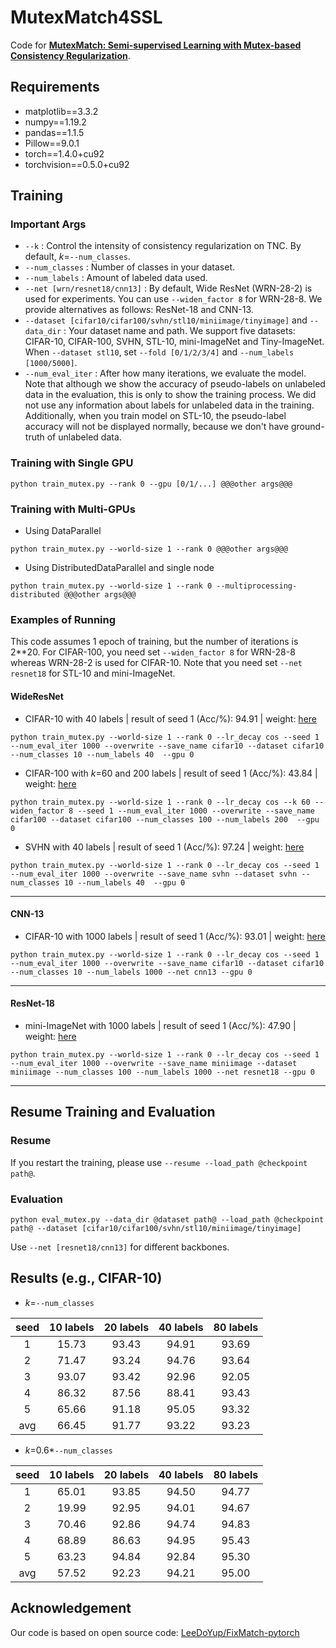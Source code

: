 # MutexMatch4SSL

Code for **[MutexMatch: Semi-supervised Learning with Mutex-based Consistency Regularization](https://arxiv.org/abs/2203.14316)**.

## Requirements
- matplotlib==3.3.2
- numpy==1.19.2
- pandas==1.1.5
- Pillow==9.0.1
- torch==1.4.0+cu92
- torchvision==0.5.0+cu92
## Training
### Important Args
- `--k` : Control the intensity of consistency regularization on TNC. By default, $k$=`--num_classes`.
- `--num_classes` : Number of classes in your dataset.
- `--num_labels` : Amount of labeled data used.  
- `--net [wrn/resnet18/cnn13]` : By default, Wide ResNet (WRN-28-2) is used for experiments. You can use `--widen_factor 8` for WRN-28-8. We provide alternatives as follows: ResNet-18 and CNN-13.
- `--dataset [cifar10/cifar100/svhn/stl10/miniimage/tinyimage]` and `--data_dir` : Your dataset name and path. We support five datasets: CIFAR-10, CIFAR-100, SVHN, STL-10, mini-ImageNet and Tiny-ImageNet. When `--dataset stl10`, set `--fold [0/1/2/3/4]` and `--num_labels [1000/5000]`.
- `--num_eval_iter` : After how many iterations, we evaluate the model. Note that although we show the accuracy of pseudo-labels on unlabeled data in the evaluation, this is only to show the training process. We did not use any information about labels for unlabeled data in the training. Additionally, when you train model on STL-10, the pseudo-label accuracy will not be displayed normally, because we don't have ground-truth of unlabeled data.
### Training with Single GPU

```
python train_mutex.py --rank 0 --gpu [0/1/...] @@@other args@@@
```
### Training with Multi-GPUs

- Using DataParallel

```
python train_mutex.py --world-size 1 --rank 0 @@@other args@@@
```

- Using DistributedDataParallel and single node

```
python train_mutex.py --world-size 1 --rank 0 --multiprocessing-distributed @@@other args@@@
```

### Examples of Running
This code assumes 1 epoch of training, but the number of iterations is 2\*\*20. For CIFAR-100, you need set `--widen_factor 8` for WRN-28-8 whereas WRN-28-2 is used for CIFAR-10.  Note that you need set `--net resnet18` for STL-10 and mini-ImageNet. 

#### WideResNet
- CIFAR-10 with 40 labels | result of seed 1 (Acc/%): 94.91 | weight: [here][cifar10]
```
python train_mutex.py --world-size 1 --rank 0 --lr_decay cos --seed 1 --num_eval_iter 1000 --overwrite --save_name cifar10 --dataset cifar10 --num_classes 10 --num_labels 40  --gpu 0
```

- CIFAR-100 with $k$=60 and 200 labels | result of seed 1 (Acc/%): 43.84 | weight: [here][cifar100]
```
python train_mutex.py --world-size 1 --rank 0 --lr_decay cos --k 60 --widen_factor 8 --seed 1 --num_eval_iter 1000 --overwrite --save_name cifar100 --dataset cifar100 --num_classes 100 --num_labels 200  --gpu 0
```

- SVHN with 40 labels | result of seed 1 (Acc/%): 97.24 | weight: [here][2]
```
python train_mutex.py --world-size 1 --rank 0 --lr_decay cos --seed 1 --num_eval_iter 1000 --overwrite --save_name svhn --dataset svhn --num_classes 10 --num_labels 40  --gpu 0
```

***
#### CNN-13
- CIFAR-10 with 1000 labels | result of seed 1 (Acc/%): 93.01 | weight: [here][3]
```
python train_mutex.py --world-size 1 --rank 0 --lr_decay cos --seed 1 --num_eval_iter 1000 --overwrite --save_name cifar10 --dataset cifar10 --num_classes 10 --num_labels 1000 --net cnn13 --gpu 0
```

***

#### ResNet-18
- mini-ImageNet with 1000 labels | result of seed 1 (Acc/%): 47.90 | weight: [here][mini]
```
python train_mutex.py --world-size 1 --rank 0 --lr_decay cos --seed 1 --num_eval_iter 1000 --overwrite --save_name miniimage --dataset miniimage --num_classes 100 --num_labels 1000 --net resnet18 --gpu 0
```

***
## Resume Training and Evaluation
### Resume
If you restart the training, please use `--resume --load_path @checkpoint path@`. 

### Evaluation
```
python eval_mutex.py --data_dir @dataset path@ --load_path @checkpoint path@ --dataset [cifar10/cifar100/svhn/stl10/miniimage/tinyimage] 
```
Use `--net [resnet18/cnn13]` for different backbones.

## Results (e.g., CIFAR-10)
- $k$=`--num_classes`

|seed | 10 labels | 20 labels| 40 labels|80 labels|
| :-----:| :-----:| :----: | :----: |:----: |
| 1| 15.73 | 93.43 |94.91 |93.69|
| 2| 71.47 | 93.24 |94.76 |93.64|
| 3| 93.07 | 93.42 |92.96 |92.05|
| 4| 86.32 | 87.56 |88.41 |93.43|
| 5| 65.66 |91.18 |95.05 |93.32|
|avg | 66.45 |91.77 |93.22 |93.23|

- $k$=0.6\*`--num_classes`

|seed | 10 labels | 20 labels| 40 labels|80 labels|
| :-----:| :-----:| :----: | :----: |:----: |
| 1| 65.01 | 93.85 |94.50 |94.77|
| 2| 19.99 | 92.95 |94.01 |94.67|
| 3| 70.46 | 92.86 |94.74 |94.83|
| 4| 68.89   | 86.63 |94.95 |95.43|
| 5| 63.23 |94.84 |92.84 |95.30|
|avg | 57.52 |92.23 |94.21 |95.00|


## Acknowledgement
Our code is based on open source code: [LeeDoYup/FixMatch-pytorch][1]

[1]: https://github.com/LeeDoYup/FixMatch-pytorch
[2]: https://1drv.ms/u/s!Ao848hI985sshh1L1hbkwSWz7fdu?e=JnFxBB
[3]: https://1drv.ms/u/s!Ao848hI985sshhsvuQSFJ-pu1gRv?e=od6PnI
[cifar10]: https://1drv.ms/u/s!Ao848hI985sshhl8PY0R-xZ-leSu?e=4MPVya
[mini]: https://1drv.ms/u/s!Ao848hI985sshh_x8vW7gACP4SRK?e=iuiici
[cifar100]: https://1drv.ms/u/s!Ao848hI985sshiHv6ghquy7ApJ-_?e=gGOXfh
[a]: https://arxiv.org/abs/2203.14316
